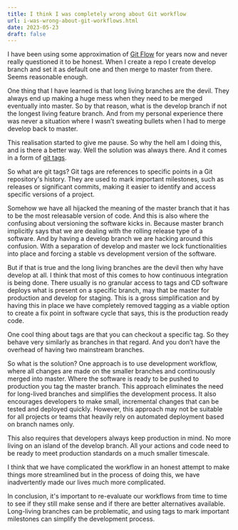 ```yaml
---
title: I think I was completely wrong about Git workflow
url: i-was-wrong-about-git-workflows.html
date: 2023-05-23
draft: false
---
```


I have been using some approximation of [Git Flow](https://jeffkreeftmeijer.com/git-flow/) for years now and never really questioned it to be honest. When I create a repo I create develop branch and set it as default one and then merge to master from there. Seems reasonable enough.

One thing that I have learned is that long living branches are the devil. They always end up making a huge mess when they need to be merged eventually into master. So by that reason, what is the develop branch if not the longest living feature branch. And from my personal experience there was never a situation where I wasn’t sweating bullets when I had to merge develop back to master.

This realisation started to give me pause. So why the hell am I doing this, and is there a better way. Well the solution was always there. And it comes in a form of [git tags](https://git-scm.com/book/en/v2/Git-Basics-Tagging).

So what are git tags? Git tags are references to specific points in a Git repository's history. They are used to mark important milestones, such as releases or significant commits, making it easier to identify and access specific versions of a project.

Somehow we have all hijacked the meaning of the master branch that it has to be the most releasable version of code. And this is also where the confusing about versioning the software kicks in. Because master branch implicitly says that we are dealing with the rolling release type of a software. And by having a develop branch we are hacking around this confusion. With a separation of develop and master we lock functionalities into place and forcing a stable vs development version of the software.

But if that is true and the long living branches are the devil then why have develop at all. I think that most of this comes to how continuous integration is being done. There usually is no granular access to tags and CD software deploys what is present on a specific branch, may that be master for production and develop for staging. This is a gross simplification and by having this in place we have completely removed tagging as a viable option to create a fix point in software cycle that says, this is the production ready code.

One cool thing about tags are that you can checkout a specific tag. So they behave very similarly as branches in that regard. And you don’t have the overhead of having two mainstream branches.

So what is the solution? One approach is to use development workflow, where all changes are made on the smaller branches and continuously merged into master. Where the software is ready to be pushed to production you tag the master branch. This approach eliminates the need for long-lived branches and simplifies the development process. It also encourages developers to make small, incremental changes that can be tested and deployed quickly. However, this approach may not be suitable for all projects or teams that heavily rely on automated deployment based on branch names only.

This also requires that developers always keep production in mind. No more living on an island of the develop branch. All your actions and code need to be ready to meet production standards on a much smaller timescale.

I think that we have complicated the workflow in an honest attempt to make things more streamlined but in the process of doing this, we have inadvertently made our lives much more complicated.

In conclusion, it's important to re-evaluate our workflows from time to time to see if they still make sense and if there are better alternatives available. Long-living branches can be problematic, and using tags to mark important milestones can simplify the development process.
